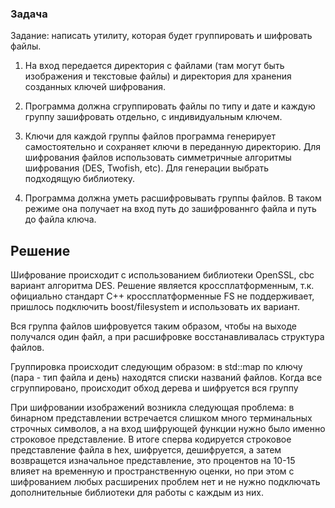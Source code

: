 
### Задача

Задание: написать утилиту, которая будет группировать и шифровать файлы.

1. На вход передается директория с файлами (там могут быть изображения и текстовые файлы) и директория для хранения созданных ключей шифрования.

2. Программа должна сгруппировать файлы по типу и дате и каждую группу зашифровать отдельно, с индивидуальным ключем.

3. Ключи для каждой группы файлов программа генерирует самостоятельно и сохраняет ключи в переданную директорию. Для шифрования файлов использовать симметричные алгоритмы шифрования (DES, Twofish, etc). Для генерации выбрать подходящую библиотеку.

4. Программа должна уметь расшифровывать группы файлов. В таком режиме она получает на вход путь до зашифрованнго файла и путь до файла ключа.


## Решение

Шифрование происходит с использованием библиотеки OpenSSL, cbc вариант алгоритма DES. 
Решение является кроссплатформенным, т.к. официально стандарт С++ кроссплатформенные FS не поддерживает, пришлось подключить boost/filesystem и использовать их вариант.

Вся группа файлов шифровуется таким образом, чтобы на выходе получался один файл, а при расшифровке восстанавливалась структура файлов.

Группировка происходит следующим образом: в std::map по ключу (пара - тип файла и день) находятся списки названий файлов. Когда все сгруппировано, происходит обход дерева и шифруется вся группу


При шифровании изображений возникла следующая проблема: в бинарном представлении встречается слишком много терминальных строчных символов, а на вход шифрующей функции нужно было именно строковое представление.
В итоге сперва кодируется строковое представление файла в hex, шифруется, дешифруется, а затем возвращется изначальное представление, это процентов на 10-15 влияет на временную и пространственную оценки, но при этом с шифрованием любых расширених проблем нет и не нужно подключать дополнительные библиотеки для работы с каждым из них.
